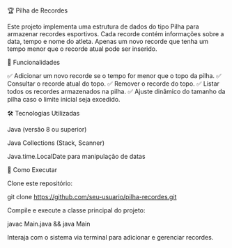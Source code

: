 🏆 Pilha de Recordes

Este projeto implementa uma estrutura de dados do tipo Pilha para armazenar recordes esportivos. Cada recorde contém informações sobre a data, tempo e nome do atleta. Apenas um novo recorde que tenha um tempo menor que o recorde atual pode ser inserido.

🚀 Funcionalidades

✅ Adicionar um novo recorde se o tempo for menor que o topo da pilha.
✅ Consultar o recorde atual do topo.
✅ Remover o recorde do topo.
✅ Listar todos os recordes armazenados na pilha.
✅ Ajuste dinâmico do tamanho da pilha caso o limite inicial seja excedido.

🛠️ Tecnologias Utilizadas

Java (versão 8 ou superior)

Java Collections (Stack, Scanner)

Java.time.LocalDate para manipulação de datas

📌 Como Executar

Clone este repositório:

git clone https://github.com/seu-usuario/pilha-recordes.git

Compile e execute a classe principal do projeto:

javac Main.java && java Main

Interaja com o sistema via terminal para adicionar e gerenciar recordes.

